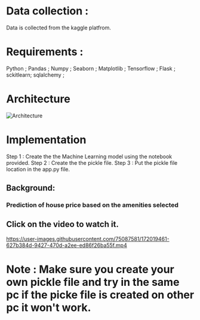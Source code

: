# Data collection :

Data is collected from the kaggle platfrom.


# Requirements :

Python ;
Pandas ;
Numpy ;
Seaborn ;
Matplotlib ;
Tensorflow  ;
Flask ;
sckitlearn;
sqlalchemy ;

# Architecture
![Architecture](https://user-images.githubusercontent.com/75087581/175669121-98ed22b0-25fa-4e4c-a686-6563e8aaab60.PNG)

# Implementation
Step 1 : Create the the Machine Learning model using the notebook provided.
Step 2 : Create the the pickle file.
Step 3 : Put the pickle file location in the app.py file.


## Background:

### Prediction of house price based on the amenities selected 




## Click on the video to watch it.
https://user-images.githubusercontent.com/75087581/172019461-627b384d-9427-470d-a2ee-ed86f26ba55f.mp4

# Note : Make sure you create your own pickle file and try in the same pc if the picke file is created on other pc it won't work.
